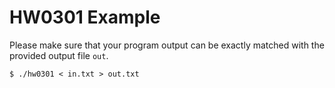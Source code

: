 # HW0301 Example

Please make sure that your program output can be exactly matched with the provided output file `out`.

```
$ ./hw0301 < in.txt > out.txt
```